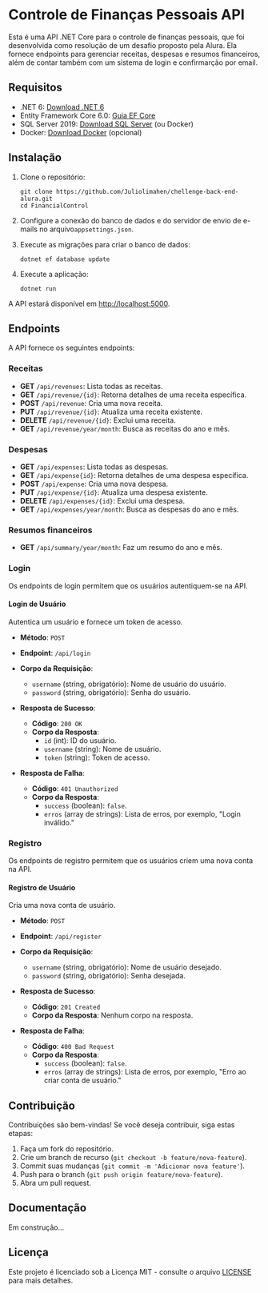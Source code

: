 # Controle de Finanças Pessoais API

Esta é uma API .NET Core para o controle de finanças pessoais, que foi desenvolvida como resolução de um desafio proposto pela Alura. Ela fornece endpoints para gerenciar receitas, despesas e resumos financeiros, além de contar também com um sistema de login e confirmarção por email.

## Requisitos

- .NET 6: [Download .NET 6](https://dotnet.microsoft.com/download/dotnet/6.0)
- Entity Framework Core 6.0: [Guia EF Core](https://docs.microsoft.com/en-us/ef/core/get-started/overview/first-app?tabs=netcore-cli)
- SQL Server 2019: [Download SQL Server](https://www.microsoft.com/en-us/sql-server/sql-server-downloads) (ou Docker)
- Docker: [Download Docker](https://www.docker.com/get-started) (opcional)

## Instalação

1. Clone o repositório:

    ```shell
    git clone https://github.com/Juliolimahen/chellenge-back-end-alura.git
    cd FinancialControl
    ```

2. Configure a conexão do banco de dados e do servidor de envio de e-mails no arquivo`appsettings.json`.

3. Execute as migrações para criar o banco de dados:

    ```shell
    dotnet ef database update
    ```

4. Execute a aplicação:

    ```shell
    dotnet run
    ```

A API estará disponível em [http://localhost:5000](http://localhost:5000).

## Endpoints

A API fornece os seguintes endpoints:

### Receitas

- **GET** `/api/revenues`: Lista todas as receitas.
- **GET** `/api/revenue/{id}`: Retorna detalhes de uma receita específica.
- **POST** `/api/revenue`: Cria uma nova receita.
- **PUT** `/api/revenue/{id}`: Atualiza uma receita existente.
- **DELETE** `/api/revenue/{id}`: Exclui uma receita.
- **GET** `/api/revenue/year/month`: Busca as receitas do ano e mês.

### Despesas

- **GET** `/api/expenses`: Lista todas as despesas.
- **GET** `/api/expense{id}`: Retorna detalhes de uma despesa específica.
- **POST** `/api/expense`: Cria uma nova despesa.
- **PUT** `/api/expense/{id}`: Atualiza uma despesa existente.
- **DELETE** `/api/expenses/{id}`: Exclui uma despesa.
- **GET** `/api/expenses/year/month`: Busca as despesas do ano e mês.

### Resumos financeiros

- **GET** `/api/summary/year/month`: Faz um resumo do ano e mês.

### Login

Os endpoints de login permitem que os usuários autentiquem-se na API.

#### Login de Usuário

Autentica um usuário e fornece um token de acesso.

- **Método**: `POST`
- **Endpoint**: `/api/login`
- **Corpo da Requisição**:
    - `username` (string, obrigatório): Nome de usuário do usuário.
    - `password` (string, obrigatório): Senha do usuário.

- **Resposta de Sucesso**:
    - **Código**: `200 OK`
    - **Corpo da Resposta**:
        - `id` (int): ID do usuário.
        - `username` (string): Nome de usuário.
        - `token` (string): Token de acesso.

- **Resposta de Falha**:
    - **Código**: `401 Unauthorized`
    - **Corpo da Resposta**:
        - `success` (boolean): `false`.
        - `erros` (array de strings): Lista de erros, por exemplo, "Login inválido."

### Registro

Os endpoints de registro permitem que os usuários criem uma nova conta na API.

#### Registro de Usuário

Cria uma nova conta de usuário.

- **Método**: `POST`
- **Endpoint**: `/api/register`
- **Corpo da Requisição**:
    - `username` (string, obrigatório): Nome de usuário desejado.
    - `password` (string, obrigatório): Senha desejada.

- **Resposta de Sucesso**:
    - **Código**: `201 Created`
    - **Corpo da Resposta**: Nenhum corpo na resposta.

- **Resposta de Falha**:
    - **Código**: `400 Bad Request`
    - **Corpo da Resposta**:
        - `success` (boolean): `false`.
        - `erros` (array de strings): Lista de erros, por exemplo, "Erro ao criar conta de usuário."

## Contribuição

Contribuições são bem-vindas! Se você deseja contribuir, siga estas etapas:

1. Faça um fork do repositório.
2. Crie um branch de recurso (`git checkout -b feature/nova-feature`).
3. Commit suas mudanças (`git commit -m 'Adicionar nova feature'`).
4. Push para o branch (`git push origin feature/nova-feature`).
5. Abra um pull request.

## Documentação

Em construção...

## Licença

Este projeto é licenciado sob a Licença MIT - consulte o arquivo [LICENSE](LICENSE) para mais detalhes.
